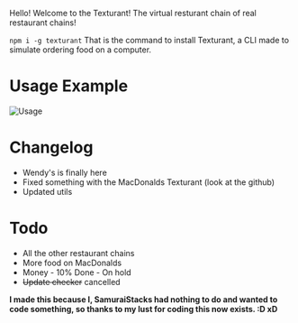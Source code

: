 Hello! Welcome to the Texturant! The virtual resturant chain of real restaurant chains!

`npm i -g texturant`
That is the command to install Texturant, a CLI made to simulate ordering food on a computer.

# Usage Example
![Usage](https://samuraistacks-leader-of-the.succ.world/i/nxrl6a52.gif)

# Changelog
+ Wendy's is finally here
+ Fixed something with the MacDonalds Texturant (look at the github)
+ Updated utils

# Todo
+ All the other restaurant chains
+ More food on MacDonalds
+ Money - 10% Done - On hold
+ ~~Update checker~~ cancelled


**I made this because I, SamuraiStacks had nothing to do and wanted to code something, so thanks to my lust for coding this now exists. :D xD**
